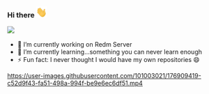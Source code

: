 ### Hi there <img src="https://raw.githubusercontent.com/Hackebein/Hackebein/master/assets/wave.gif" style="max-width: 100%;" width="25" height="25">

![](https://komarev.com/ghpvc/?username=DerHobbs)

- 🔭 I’m currently working on Redm Server
- 🌱 I’m currently learning...something you can never learn enough
- ⚡ Fun fact: I never thought I would have my own repositories 😄

https://user-images.githubusercontent.com/101003021/176909419-c52d9f43-fa51-498a-994f-be9e6ec6df51.mp4



<!--
**DerHobbs/DerHobbs** is a ✨ _special_ ✨ repository because its `README.md` (this file) appears on your GitHub profile.

Here are some ideas to get you started:

- 🔭 I’m currently working on ...
- 🌱 I’m currently learning ...
- 👯 I’m looking to collaborate on ...
- 🤔 I’m looking for help with ...
- 💬 Ask me about ...
- 📫 How to reach me: ...
- 😄 Pronouns: ...
- ⚡ Fun fact: ...
-->
